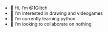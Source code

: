 - 👋 Hi, I’m @1Glitch
- 👀 I’m interested in drawing and videogames
- 🌱 I’m currently learning python
- 💞️ I’m looking to collaborate on nothing
  

<!---
1Glitch/1Glitch is a ✨ special ✨ repository because its `README.md` (this file) appears on your GitHub profile.
You can click the Preview link to take a look at your changes.
--->
